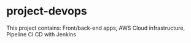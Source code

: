 # project-devops
This project contains: Front/back-end apps, AWS Cloud infrastructure, Pipeline CI CD with Jenkins
